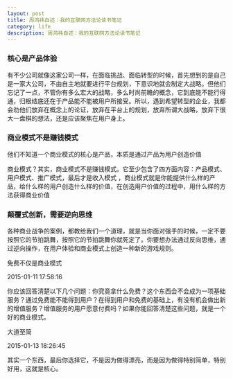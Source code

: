 ```yaml
---
layout: post
title: 周鸿祎自述：我的互联网方法论读书笔记
category: life
description: 周鸿祎自述：我的互联网方法论读书笔记
---
```


### 核心是产品体验

有不少公司就像这家公司一样，在面临挑战、面临转型的时候，首先想到的是自己是一家大公司，不由自主地就要进行平台规划，下意识地就会制定大战略。但他们忘记了一点，不管你有多么宏大的战略，多么时尚前瞻的概念，它到底能不能行得通，归根结底还在于产品能不能被用户所接受。所以，遇到希望转型的企业，我都会劝他们放弃在概念上的论证，放弃在平台上的规划，放弃所谓大战略，放弃下很大一盘棋的想法，还是应该聚焦在用户身上。

### 商业模式不是赚钱模式

他们不知道一个商业模式的核心是产品，本质是通过产品为用户创造价值


商业模式？其实，商业模式不是赚钱模式。它至少包含了四方面内容：产品模式、用户模式、推广模式，最后才是收入模式
，商业模式就是你能提供什么样的产品，给什么样的用户创造什么样的价值，在创造用户价值的过程中，用什么样的方法获得商业价值

### 颠覆式创新，需要逆向思维



各种商业战争的案例，都教给我们一个道理，就是当你面对强手的时候，一定不要按照它的节拍跳舞，按照它的节拍跳舞你就死定了。你要想办法通过反向思维，通过逆向操作，在用户体验和商业模式上创造一种新的游戏规则。

免费不仅是商业模式

2015-01-11 17:58:16

你应该回答清楚以下几个问题：你究竟拿什么免费？这个东西会不会成为一项基础服务？通过免费能不能得到用户？在得到用户和免费的基础上，有没有机会做出新的增值服务？增值服务的用户愿意付费吗？如果你能回答清楚这些问题，就是一个好的商业模式。

大道至简

2015-01-13 18:26:45

其实一个东西，最后你选择它，不是因为做得漂亮，而是因为做得特别简单，特别好用，这就是核心。